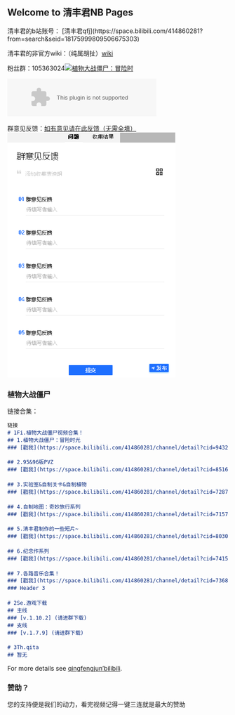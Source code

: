 ## Welcome to 清丰君NB Pages
<style type="text/css">
  body{
  background-image: url(./home/1.png);
  background-size: 100% 100%;
  }
  </style>
</head>
清丰君的b站账号： [清丰君qfj](https://space.bilibili.com/414860281?from=search&seid=18175999809506675303) 

清丰君的非官方wiki：（纯属胡扯）[wiki](https://github.com/DTpeel/homepage/wiki)

粉丝群：105363024<a target="_blank" href="//shang.qq.com/wpa/qunwpa?idkey=44215c63afbe7ffef01a54753a3c148923c6e0bc7b061ef283f5ab59784d8f3f"><img border="0" src="//pub.idqqimg.com/wpa/images/group.png" alt="植物大战僵尸：冒险时" title="植物大战僵尸：冒险时"></a>

<embed src="//music.163.com/style/swf/widget.swf?sid=4010234&type=2&auto=1&width=320&height=66" width="340" height="86"  allowNetworking="all"></embed>

群意见反馈：[如有意见请在此反馈（无需全填）](https://docs.qq.com/form/edit/BqI21X2yZIht1QOI5S28Zx6o23ngqV2VuNpq2ufEmB36DXW34azzwf3C3fB70rLWGf2ICBVE29B7UH3NMd4r2?tdsourcetag=s_pctim_send_grpfile&ADUIN=3279587648&ADSESSION=1582451887&ADTAG=CLIENT.QQ.5603_.0&ADPUBNO=26933#/edit)
               <img src="./home/0.png">

### 植物大战僵尸
链接合集：
```markdown
链接
# 1Fi.植物大战僵尸视频合集！
## 1.植物大战僵尸：冒险时光
### [戳我](https://space.bilibili.com/414860281/channel/detail?cid=94320)

## 2.95&96版PVZ
### [戳我](https://space.bilibili.com/414860281/channel/detail?cid=85166)

## 3.实验室&自制关卡&自制植物
### [戳我](https://space.bilibili.com/414860281/channel/detail?cid=72876)

## 4.自制地图：奇妙旅行系列
### [戳我](https://space.bilibili.com/414860281/channel/detail?cid=71571)

## 5.清丰君制作的一些短片~
### [戳我](https://space.bilibili.com/414860281/channel/detail?cid=80308)

## 6.纪念作系列
### [戳我](https://space.bilibili.com/414860281/channel/detail?cid=74157)

## 7.各路音乐合集！
### [戳我](https://space.bilibili.com/414860281/channel/detail?cid=73680)
### Header 3

# 2Se.游戏下载
## 主线
### [v.1.10.2] (请进群下载) 
## 支线
### [v.1.7.9] (请进群下载)

# 3Th.qita
## 暂无
```

For more details see [qingfengjun’bilibili](https://space.bilibili.com/414860281/video).


### 赞助？
您的支持便是我们的动力，看完视频记得一键三连就是最大的赞助

